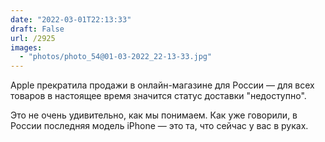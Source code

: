 ```yaml
---
date: "2022-03-01T22:13:33"
draft: False
url: /2925
images:
  - "photos/photo_54@01-03-2022_22-13-33.jpg"
---
```


Apple прекратила продажи в онлайн-магазине для России — для всех товаров в настоящее время значится статус доставки "недоступно". 

Это не очень удивительно, как мы понимаем. Как уже говорили, в России последняя модель iPhone — это та, что сейчас у вас в руках.
